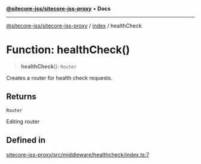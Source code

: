 [**@sitecore-jss/sitecore-jss-proxy**](../../README.md) • **Docs**

***

[@sitecore-jss/sitecore-jss-proxy](../../README.md) / [index](../README.md) / healthCheck

# Function: healthCheck()

> **healthCheck**(): `Router`

Creates a router for health check requests.

## Returns

`Router`

Editing router

## Defined in

[sitecore-jss-proxy/src/middleware/healthcheck/index.ts:7](https://github.com/Sitecore/jss/blob/991c8f57eceef710471966b7c855981e4aac1ded/packages/sitecore-jss-proxy/src/middleware/healthcheck/index.ts#L7)
